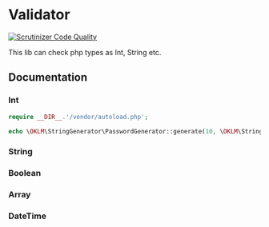 # Validator

[![Scrutinizer Code Quality](https://scrutinizer-ci.com/g/Angythub/Validator/badges/quality-score.png?b=master)](https://scrutinizer-ci.com/g/Angythub/Validator/?branch=master)

This lib can check php types as Int, String etc.

## Documentation

### Int

 
```php
require __DIR__.'/vendor/autoload.php';

echo \OKLM\StringGenerator\PasswordGenerator::generate(10, \OKLM\StringGenerator\PasswordGenerator::PASSWORD_EASY, '');
```


### String
### Boolean
### Array
### DateTime
